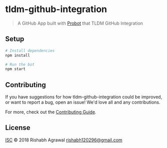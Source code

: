 # tldm-github-integration

> A GitHub App built with [Probot](https://github.com/probot/probot) that TLDM GitHub Integration

## Setup

```sh
# Install dependencies
npm install

# Run the bot
npm start
```

## Contributing

If you have suggestions for how tldm-github-integration could be improved, or want to report a bug, open an issue! We'd love all and any contributions.

For more, check out the [Contributing Guide](CONTRIBUTING.md).

## License

[ISC](LICENSE) © 2018 Rishabh Agrawal <rishabh120296@gmail.com>
